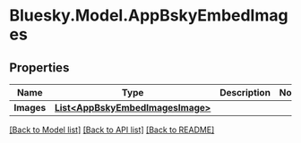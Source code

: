 # Bluesky.Model.AppBskyEmbedImages

## Properties

Name | Type | Description | Notes
------------ | ------------- | ------------- | -------------
**Images** | [**List&lt;AppBskyEmbedImagesImage&gt;**](AppBskyEmbedImagesImage.md) |  | 

[[Back to Model list]](../README.md#documentation-for-models) [[Back to API list]](../README.md#documentation-for-api-endpoints) [[Back to README]](../README.md)


